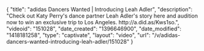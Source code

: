 {
    "title": "adidas Dancers Wanted | Introducing Leah Adler",
    "description": "Check out Katy Perry's dance partner Leah Adler's story here and audition now to win an exclusive trip to Los Angeles. http:\/\/a.did.as\/Kws1so.",
    "videoid": "151028",
    "date_created": "1396646900",
    "date_modified": "1418181258",
    "type": "captivate",
    "layout": "video",
    "url": "\/v\/adidas-dancers-wanted-introducing-leah-adler\/151028"
}